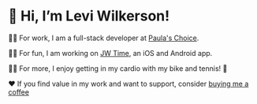 # 👋 Hi, I’m Levi Wilkerson!

🧑‍💼 For work, I am a full-stack developer at [Paula's Choice](https://www.paulaschoice.com/).

👨‍💻 For fun, I am working on [JW Time](https://github.com/leviFrosty/JW-Time), an iOS and Android app.

🚴‍♂️ For more, I enjoy getting in my cardio with my bike and tennis! 🎾

❤️ If you find value in my work and want to support, consider [buying me a coffee](https://www.buymeacoffee.com/leviwilkerson)
